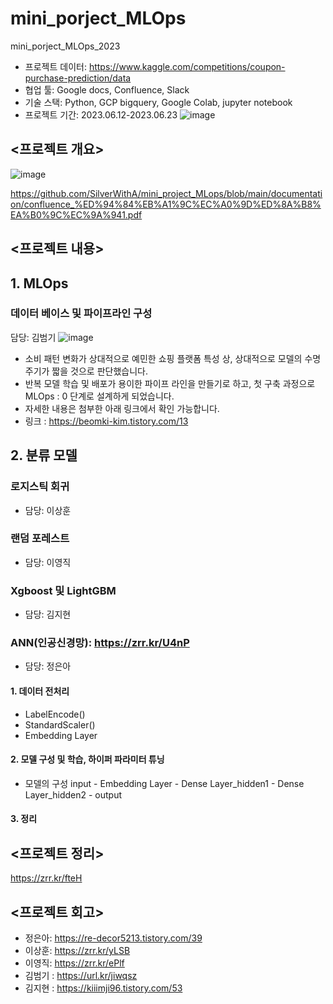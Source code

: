 # mini_porject_MLOps
mini_porject_MLOps_2023


* 프로젝트 데이터: https://www.kaggle.com/competitions/coupon-purchase-prediction/data
* 협업 툴: Google docs, Confluence, Slack
* 기술 스택: Python, GCP bigquery, Google Colab, jupyter notebook
* 프로젝트 기간: 2023.06.12-2023.06.23
![image](https://github.com/SilverWithA/mini_project_MLops/assets/92441328/21d2fc21-bc00-4477-b289-ead8eaf29c1b)




## <프로젝트 개요>
![image](https://github.com/SilverWithA/mini_project_MLops/assets/92441328/9defd77a-47bb-4539-a6d7-9f9d4af31460)

https://github.com/SilverWithA/mini_project_MLops/blob/main/documentation/confluence_%ED%94%84%EB%A1%9C%EC%A0%9D%ED%8A%B8%EA%B0%9C%EC%9A%941.pdf




## <프로젝트 내용>
## 1. MLOps
### 데이터 베이스 및 파이프라인 구성
담당: 김범기
![image](https://github.com/SilverWithA/mini_project_MLops/assets/37844020/99520411-4cdf-4d0a-a15d-9bd6a21a421e)
- 소비 패턴 변화가 상대적으로 예민한 쇼핑 플랫폼 특성 상, 상대적으로 모델의 수명 주기가 짧을 것으로 판단했습니다.
- 반복 모델 학습 및 배포가 용이한 파이프 라인을 만들기로 하고, 첫 구축 과정으로 MLOps : 0 단계로 설계하게 되었습니다.
- 자세한 내용은 첨부한 아래 링크에서 확인 가능합니다.
- 링크 : https://beomki-kim.tistory.com/13
  
## 2. 분류 모델
### 로지스틱 회귀
- 담당: 이상훈
  
### 랜덤 포레스트
- 담당: 이영직
### Xgboost 및 LightGBM
- 담당: 김지현

### ANN(인공신경망): https://zrr.kr/U4nP 
- 담당: 정은아
#### 1. 데이터 전처리 
- LabelEncode()
- StandardScaler()
- Embedding Layer
#### 2. 모델 구성 및 학습, 하이퍼 파라미터 튜닝
- 모델의 구성
input - Embedding Layer - Dense Layer_hidden1 - Dense Layer_hidden2 - output 
#### 3. 정리


## <프로젝트 정리>

https://zrr.kr/fteH

## <프로젝트 회고>

* 정은아: https://re-decor5213.tistory.com/39
* 이상훈: https://zrr.kr/yLSB
* 이영직: https://zrr.kr/ePlf
* 김범기 : https://url.kr/jiwqsz
* 김지현 : https://kiiimji96.tistory.com/53
